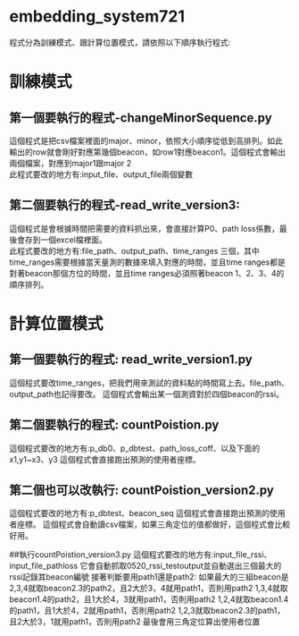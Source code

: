 # embedding_system721
程式分為訓練模式、跟計算位置模式，請依照以下順序執行程式:  
# 訓練模式
## 第一個要執行的程式-changeMinorSequence.py  
  這個程式是把csv檔案裡面的major、minor，依照大小順序從低到高排列。如此輸出的row就會剛好對應第幾個beacon，如row1對應beacon1。這個程式會輸出兩個檔案，對應到major1跟major 2  
  此程式要改的地方有:input_file、output_file兩個變數  
## 第二個要執行的程式-read_write_version3:  
  這個程式是會根據時間把需要的資料抓出來，會直接計算P0、path loss係數，最後會存到一個excel檔裡面。  
  此程式要改的地方有:file_path、output_path、time_ranges 三個，其中time_ranges需要根據當天量測的數據來填入對應的時間，並且time ranges都是對著beacon那個方位的時間，並且time ranges必須照著beacon 1、2、3、4的順序排列。  
# 計算位置模式
## 第一個要執行的程式: read_write_version1.py
  這個程式要改time_ranges，把我們用來測試的資料點的時間寫上去。file_path、output_path也記得要改。
  這個程式會輸出某一個測資對於四個beacon的rssi。
## 第二個要執行的程式: countPoistion.py
  這個程式要改的地方有:p_db0、p_dbtest、path_loss_coff、以及下面的x1,y1~x3、y3
  這個程式會直接跑出預測的使用者座標。

## 第二個也可以改執行: countPoistion_version2.py
  這個程式要改的地方有:p_dbtest、beacon_seq
  這個程式會直接跑出預測的使用者座標。
  這個程式會自動讀csv檔案，如果三角定位的值都做好，這個程式會比較好用。


##執行countPoistion_version3.py
  這個程式要改的地方有:input_file_rssi、input_file_pathloss
  它會自動抓取0520_rssi_testoutput並自動選出三個最大的rssi記錄其beacon編號
  接著判斷要用path1還是path2:
  如果最大的三組beacon是
  2,3,4就取beacon2.3的path2，且2大於3，4就用path1，否則用path2
  1,3,4就取beacon1.4的path2，且1大於4，3就用path1，否則用path2
  1,2,4就取beacon1.4的path1，且1大於4，2就用path1，否則用path2
  1,2,3就取beacon2.3的path1，且2大於3，1就用path1，否則用path2
  最後會用三角定位算出使用者位置
  

